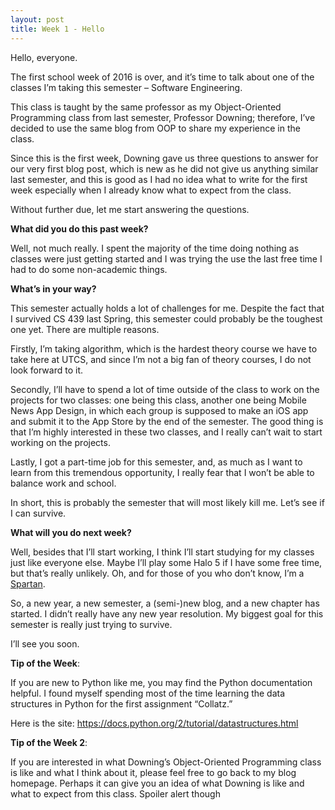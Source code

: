 ```yaml
---
layout: post
title: Week 1 - Hello
---
```

Hello, everyone.

The first school week of 2016 is over, and it’s time to talk about one of the classes I’m taking this semester – Software Engineering.

This class is taught by the same professor as my Object-Oriented Programming class from last semester, Professor Downing; therefore, I’ve decided to use the same blog from OOP to share my experience in the class. 

Since this is the first week, Downing gave us three questions to answer for our very first blog post, which is new as he did not give us anything similar last semester, and this is good as I had no idea what to write for the first week especially when I already know what to expect from the class.

Without further due, let me start answering the questions.

**What did you do this past week?**

Well, not much really. I spent the majority of the time doing nothing as classes were just getting started and I was trying the use the last free time I had to do some non-academic things.

**What’s in your way?**

This semester actually holds a lot of challenges for me. Despite the fact that I survived CS 439 last Spring, this semester could probably be the toughest one yet. There are multiple reasons. 

Firstly, I’m taking algorithm, which is the hardest theory course we have to take here at UTCS, and since I’m not a big fan of theory courses, I do not look forward to it.

Secondly, I’ll have to spend a lot of time outside of the class to work on the projects for two classes: one being this class, another one being Mobile News App Design, in which each group is supposed to make an iOS app and submit it to the App Store by the end of the semester. The good thing is that I’m highly interested in these two classes, and I really can’t wait to start working on the projects. 

Lastly, I got a part-time job for this semester, and, as much as I want to learn from this tremendous opportunity, I really fear that I won’t be able to balance work and school.

In short, this is probably the semester that will most likely kill me. Let’s see if I can survive.

**What will you do next week?**

Well, besides that I’ll start working, I think I’ll start studying for my classes just like everyone else. Maybe I’ll play some Halo 5 if I have some free time, but that’s really unlikely. Oh, and for those of you who don’t know, I’m a [Spartan]( http://halo.wikia.com/wiki/SPARTAN_Program).

So, a new year, a new semester, a (semi-)new blog, and a new chapter has started. I didn’t really have any new year resolution. My biggest goal for this semester is really just trying to survive.

I’ll see you soon.

**Tip of the Week**:

If you are new to Python like me, you may find the Python documentation helpful. I found myself spending most of the time learning the data structures in Python for the first assignment “Collatz.” 

Here is the site: https://docs.python.org/2/tutorial/datastructures.html

**Tip of the Week 2**:

If you are interested in what Downing’s Object-Oriented Programming class is like and what I think about it, please feel free to go back to my blog homepage. Perhaps it can give you an idea of what Downing is like and what to expect from this class. Spoiler alert though 
